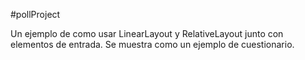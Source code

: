 #pollProject

Un ejemplo de como usar LinearLayout y RelativeLayout junto con elementos de entrada. Se muestra como un ejemplo de cuestionario.